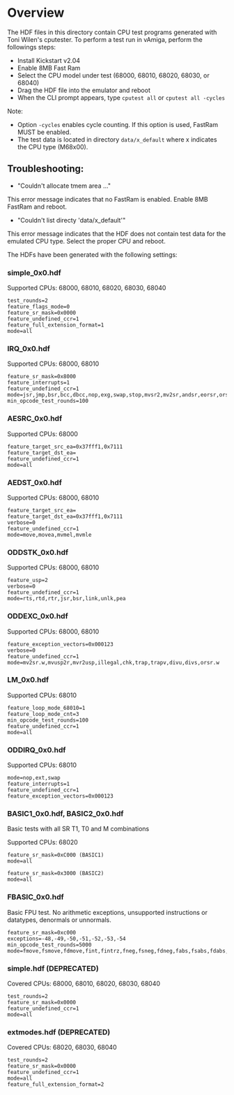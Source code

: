 # Overview

The HDF files in this directory contain CPU test programs generated with Toni Wilen's cputester. To perform a test run in vAmiga, perform the followings steps:

- Install Kickstart v2.04
- Enable 8MB Fast Ram
- Select the CPU model under test (68000, 68010, 68020, 68030, or 68040)
- Drag the HDF file into the emulator and reboot
- When the CLI prompt appears, type `cputest all` or `cputest all -cycles`

Note:
 - Option `-cycles` enables cycle counting. If this option is used, FastRam MUST be enabled.
 - The test data is located in directory `data/x_default` where x indicates the CPU type (M68x00).

## Troubleshooting:

- "Couldn't allocate tmem area ..."

This error message indicates that no FastRam is enabled. Enable 8MB FastRam and reboot. 

-  "Couldn't list directy 'data/x_default'"

This error message indicates that the HDF does not contain test data for the emulated CPU type. Select the proper CPU and reboot. 

The HDFs have been generated with the following settings:

### simple_0x0.hdf

Supported CPUs: 68000, 68010, 68020, 68030, 68040

```
test_rounds=2
feature_flags_mode=0
feature_sr_mask=0x0000
feature_undefined_ccr=1
feature_full_extension_format=1
mode=all
```

### IRQ_0x0.hdf

Supported CPUs: 68000, 68010

```
feature_sr_mask=0x8000
feature_interrupts=1
feature_undefined_ccr=1
mode=jsr,jmp,bsr,bcc,dbcc,nop,exg,swap,stop,mvsr2,mv2sr,andsr,eorsr,orsr
min_opcode_test_rounds=100
```

### AESRC_0x0.hdf

Supported CPUs: 68000

```
feature_target_src_ea=0x37fff1,0x7111
feature_target_dst_ea=
feature_undefined_ccr=1
mode=all
```

### AEDST_0x0.hdf

Supported CPUs: 68000, 68010

```
feature_target_src_ea=
feature_target_dst_ea=0x37fff1,0x7111
verbose=0
feature_undefined_ccr=1
mode=move,movea,mvmel,mvmle
```

### ODDSTK_0x0.hdf

Supported CPUs: 68000, 68010

```
feature_usp=2
verbose=0
feature_undefined_ccr=1
mode=rts,rtd,rtr,jsr,bsr,link,unlk,pea
```

### ODDEXC_0x0.hdf

Supported CPUs: 68000, 68010

```
feature_exception_vectors=0x000123
verbose=0
feature_undefined_ccr=1
mode=mv2sr.w,mvusp2r,mvr2usp,illegal,chk,trap,trapv,divu,divs,orsr.w
```

### LM_0x0.hdf

Supported CPUs: 68010

```
feature_loop_mode_68010=1
feature_loop_mode_cnt=3
min_opcode_test_rounds=100
feature_undefined_ccr=1
mode=all
```

### ODDIRQ_0x0.hdf

Supported CPUs: 68010

```
mode=nop,ext,swap
feature_interrupts=1
feature_undefined_ccr=1
feature_exception_vectors=0x000123
```

### BASIC1_0x0.hdf, BASIC2_0x0.hdf

Basic tests with all SR T1, T0 and M combinations

Supported CPUs: 68020

```
feature_sr_mask=0xC000 (BASIC1)
mode=all
```

```
feature_sr_mask=0x3000 (BASIC2)
mode=all
```

### FBASIC_0x0.hdf

Basic FPU test. No arithmetic exceptions, unsupported instructions or datatypes, denormals or unnormals.

```
feature_sr_mask=0xc000
exceptions=-48,-49,-50,-51,-52,-53,-54
min_opcode_test_rounds=5000
mode=fmove,fsmove,fdmove,fint,fintrz,fneg,fsneg,fdneg,fabs,fsabs,fdabs,fdiv,fsdiv,fddiv,fadd,fsadd,fdadd,fmul,fsmul,fdmul,fsgldiv,fsglmul,fsub,fssub,fdsub,fcmp,ftst,fsqrt
```

### simple.hdf (DEPRECATED)

Covered CPUs: 68000, 68010, 68020, 68030, 68040

```
test_rounds=2
feature_sr_mask=0x0000
feature_undefined_ccr=1
mode=all
```

### extmodes.hdf (DEPRECATED)

Covered CPUs: 68020, 68030, 68040

```
test_rounds=2
feature_sr_mask=0x0000
feature_undefined_ccr=1
mode=all
feature_full_extension_format=2
```